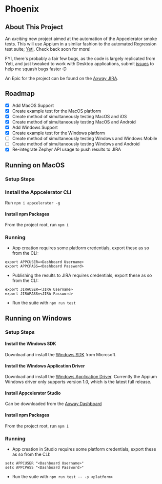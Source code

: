 # Phoenix

## About This Project
An _exciting_ new project aimed at the automation of the Appcelerator smoke tests. This will use Appium in a similar fashion to the automated Regression test suite; [Yeti](https://github.com/appcelerator/yeti). Check back soon for more!

FYI, there's probably a fair few bugs, as the code is largely replicated from Yeti, and just tweaked to work with Desktop applications, submit [issues](https://github.com/appcelerator/phoenix/issues) to help me squash bugs faster :D

An Epic for the project can be found on the [Axway JIRA](https://techweb.axway.com/jira/browse/QE-4017).

## Roadmap
- [x] Add MacOS Support
- [x] Create example test for the MacOS platform
- [x] Create method of simultaneously testing MacOS and iOS
- [x] Create method of simultaneously testing MacOS and Android
- [x] Add Windows Support
- [x] Create example test for the Windows platform
- [ ] Create method of simultaneously testing Windows and Windows Mobile
- [ ] Create method of simultaneously testing Windows and Android
- [x] Re-integrate Zephyr API usage to push results to JIRA

## Running on MacOS

### Setup Steps

### Install the Appcelerator CLI
Run `npm i appcelerator -g`

#### Install npm Packages
From the project root, run `npm i`

### Running
* App creation requires some platform credentials, export these as so from the CLI:
```
export APPCUSER=<Dashboard Username>
export APPCPASS=<Dashboard Password>
```

* Publishing the results to JIRA requires credentials, export these as so from the CLI:
```
export JIRAUSER=<JIRA Username>
export JIRAPASS=<JIRA Password>
```

* Run the suite with `npm run test`

## Running on Windows

### Setup Steps

#### Install the Windows SDK
Download and install the [Windows SDK](https://developer.microsoft.com/en-us/windows/downloads/windows-10-sdk) from Microsoft.

#### Install the Windows Application Driver
Download and install the [Windows Application Driver](https://github.com/Microsoft/WinAppDriver/releases/tag/v1.0). Currently the Appium Windows driver only supports version 1.0, which is the latest full release.

#### Install Appcelerator Studio
Can be downloaded from the [Axway Dashboard](https://platform.axway.com/#/product/studio)

#### Install npm Packages
From the project root, run `npm i`

### Running
* App creation in Studio requires some platform credentials, export these as so from the CLI:
```
setx APPCUSER "<Dashboard Username>"
setx APPCPASS "<Dashboard Password>"
```

* Run the suite with `npm run test -- -p <platform>`
